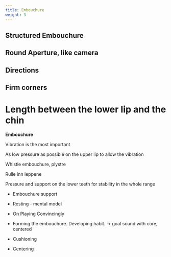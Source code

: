 ```yaml
---
title: Embouchure
weight: 3
---
```



## Structured Embouchure


## Round Aperture, like camera

## Directions

## Firm corners

# Length between the lower lip and the chin

**Embouchure**

Vibration is the most important

As low pressure as possible on the upper lip to allow the vibration

Whistle embouchure, plystre

Rulle inn leppene

Pressure and support on the lower teeth for stability in the whole range
- Embouchure support
- Resting - mental model
- On Playing Convincingly

- Forming the embouchure. Developing habit. -> goal sound with core, centered


- Cushioning
- Centering
